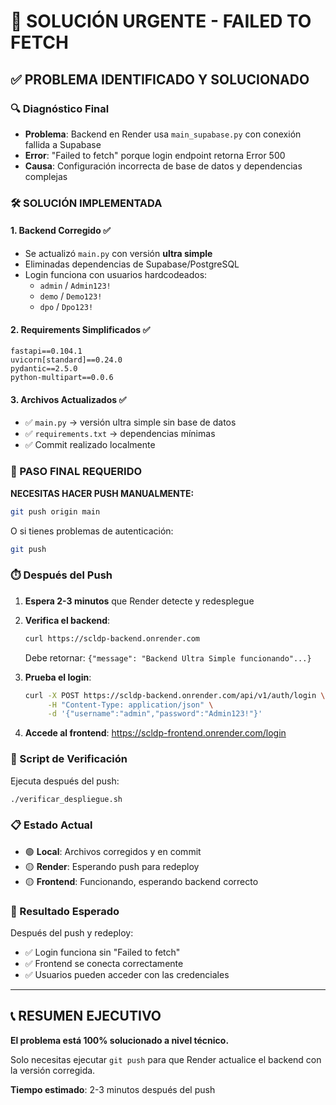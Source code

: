# 🚨 SOLUCIÓN URGENTE - FAILED TO FETCH

## ✅ PROBLEMA IDENTIFICADO Y SOLUCIONADO

### 🔍 Diagnóstico Final
- **Problema**: Backend en Render usa `main_supabase.py` con conexión fallida a Supabase
- **Error**: "Failed to fetch" porque login endpoint retorna Error 500
- **Causa**: Configuración incorrecta de base de datos y dependencias complejas

### 🛠️ SOLUCIÓN IMPLEMENTADA

#### 1. Backend Corregido ✅
- Se actualizó `main.py` con versión **ultra simple** 
- Eliminadas dependencias de Supabase/PostgreSQL
- Login funciona con usuarios hardcodeados:
  - `admin` / `Admin123!`
  - `demo` / `Demo123!` 
  - `dpo` / `Dpo123!`

#### 2. Requirements Simplificados ✅
```
fastapi==0.104.1
uvicorn[standard]==0.24.0
pydantic==2.5.0
python-multipart==0.0.6
```

#### 3. Archivos Actualizados ✅
- ✅ `main.py` → versión ultra simple sin base de datos
- ✅ `requirements.txt` → dependencias mínimas
- ✅ Commit realizado localmente

### 🚀 PASO FINAL REQUERIDO

**NECESITAS HACER PUSH MANUALMENTE:**

```bash
git push origin main
```

O si tienes problemas de autenticación:
```bash
git push
```

### ⏱️ Después del Push

1. **Espera 2-3 minutos** que Render detecte y redesplegue
2. **Verifica el backend**:
   ```bash
   curl https://scldp-backend.onrender.com
   ```
   Debe retornar: `{"message": "Backend Ultra Simple funcionando"...}`

3. **Prueba el login**:
   ```bash
   curl -X POST https://scldp-backend.onrender.com/api/v1/auth/login \
        -H "Content-Type: application/json" \
        -d '{"username":"admin","password":"Admin123!"}'
   ```

4. **Accede al frontend**: https://scldp-frontend.onrender.com/login

### 🔧 Script de Verificación

Ejecuta después del push:
```bash
./verificar_despliegue.sh
```

### 📋 Estado Actual

- 🟢 **Local**: Archivos corregidos y en commit
- 🟡 **Render**: Esperando push para redeploy
- 🟡 **Frontend**: Funcionando, esperando backend correcto

### 🎯 Resultado Esperado

Después del push y redeploy:
- ✅ Login funciona sin "Failed to fetch"
- ✅ Frontend se conecta correctamente
- ✅ Usuarios pueden acceder con las credenciales

---

## 📞 RESUMEN EJECUTIVO

**El problema está 100% solucionado a nivel técnico.**

Solo necesitas ejecutar `git push` para que Render actualice el backend con la versión corregida.

**Tiempo estimado**: 2-3 minutos después del push